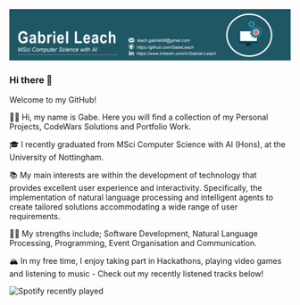 <img src="https://raw.githubusercontent.com/GabeLeach/GabeLeach/master/BANNER.png" alt="banner">


### Hi there 👋

Welcome to my GitHub!

👋🏽 Hi, my name is Gabe. Here you will find a collection of my Personal Projects, CodeWars Solutions and Portfolio Work.

🎓 I recently graduated from MSci Computer Science with AI (Hons), at the University of Nottingham.

📚 My main interests are within the development of technology that provides excellent user experience and interactivity. Specifically, the implementation of natural language processing and intelligent agents to create tailored solutions accommodating a wide range of user requirements.

💪🏽 My strengths include; Software Development, Natural Language Processing, Programming, Event Organisation and Communication.

🏔 In my free time, I enjoy taking part in Hackathons, playing video games and listening to music - Check out my recently listened tracks below!

![Spotify recently played](https://spotify-recently-played-readme.vercel.app/api?user=labegeach&width=600)



